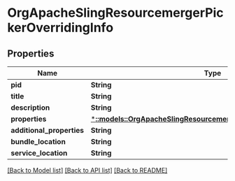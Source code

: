 # OrgApacheSlingResourcemergerPickerOverridingInfo

## Properties
Name | Type | Description | Notes
------------ | ------------- | ------------- | -------------
**pid** | **String** |  | [optional] 
**title** | **String** |  | [optional] 
**description** | **String** |  | [optional] 
**properties** | [***::models::OrgApacheSlingResourcemergerPickerOverridingProperties**](orgApacheSlingResourcemergerPickerOverridingProperties.md) |  | [optional] 
**additional_properties** | **String** |  | [optional] 
**bundle_location** | **String** |  | [optional] 
**service_location** | **String** |  | [optional] 

[[Back to Model list]](../README.md#documentation-for-models) [[Back to API list]](../README.md#documentation-for-api-endpoints) [[Back to README]](../README.md)


